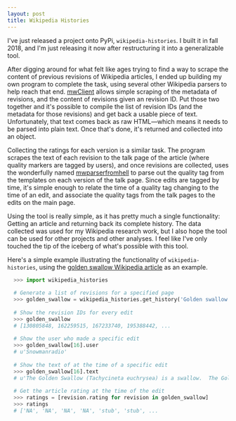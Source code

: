 ```yaml
---
layout: post
title: Wikipedia Histories
---
```


I've just released a project onto PyPi, ``wikipedia-histories``. I built it in fall 2018, and I'm just releasing it now after restructuring it into a generalizable tool. 

After digging around for what felt like ages trying to find a way to scrape the content of previous revisions of Wikipedia articles, I ended up building my own program to complete the task, using several other Wikipedia parsers to help reach that end. [mwClient](https://pypi.org/project/mwclient/) allows simple scraping of the metadata of revisions, and the content of revisions given an revision ID. Put those two together and it's possible to compile the list of revision IDs (and the metadata for those revisions) and get back a usable piece of text. Unfortunately, that text comes back as raw HTML—which means it needs to be parsed into plain text. Once that's done, it's returned and collected into an object.

Collecting the ratings for each version is a similar task. The program scrapes the text of each revision to the talk page of the article (where quality markers are tagged by users), and once revisions are collected, uses the wonderfully named [mwparserfromhell](https://mwparserfromhell.readthedocs.io/en/latest/) to parse out the quality tag from the templates on each version of the talk page. Since edits are tagged by time, it's simple enough to relate the time of a quality tag changing to the time of an edit, and associate the quality tags from the talk pages to the edits on the main page.

Using the tool is really simple, as it has pretty much a single functionality: Getting an article and returning back its complete history. The data collected was used for my Wikipedia research work, but I also hope the tool can be used for other projects and other analyses. I feel like I've only touched the tip of the iceberg of what's possible with this tool.

Here's a simple example illustrating the functionality of ```wikipedia-histories```, using the [golden swallow Wikipedia article](https://en.wikipedia.org/wiki/Golden_swallow) as an example.

```python
  >>> import wikipedia_histories
  
  # Generate a list of revisions for a specified page
  >>> golden_swallow = wikipedia_histories.get_history('Golden swallow')
  
  # Show the revision IDs for every edit
  >>> golden_swallow
  # [130805848, 162259515, 167233740, 195388442, ...
  
  # Show the user who made a specific edit
  >>> golden_swallow[16].user
  # u'Snowmanradio'
  
  # Show the text of at the time of a specific edit
  >>> golden_swallow[16].text
  # u'The Golden Swallow (Tachycineta euchrysea) is a swallow.  The Golden Swallow formerly'...
  
  # Get the article rating at the time of the edit
  >>> ratings = [revision.rating for revision in golden_swallow]
  >>> ratings
  # ['NA', 'NA', 'NA', 'NA', 'stub', 'stub', ...
```